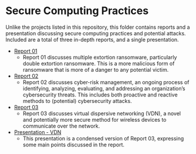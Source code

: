 # Secure Computing Practices
Unlike the projects listed in this repository, this folder contains reports and a presentation discussing secure computing practices and potential attacks. Included are a total of three in-depth reports, and a single presentation.

- [Report 01](https://github.com/AMoore86/Portfolio/blob/main/Secure%20Computing%20Practices%20-%20Reports/Report01.docx)
  - Report 01 discusses multiple extortion ransomware, particularly double extortion ransomware. This is a more malicious form of ransomware that is more of a danger to any potential victim.
- [Report 02](https://github.com/AMoore86/Portfolio/blob/main/Secure%20Computing%20Practices%20-%20Reports/Report02.docx)
  - Report 02 discusses cyber-risk management, an ongoing process of identifying, analyzing, evaluating, and addressing an organization’s cybersecurity threats. This includes both proactive and reactive methods to (potential) cybersecurity attacks.
- [Report 03](https://github.com/AMoore86/Portfolio/blob/main/Secure%20Computing%20Practices%20-%20Reports/Report03.docx)
  - Report 03 discusses virtual dispersive networking (VDN), a novel and potentially more secure method for wireless devices to communicate over the network.
- [Presentation - VDN](https://github.com/AMoore86/Portfolio/blob/main/Secure%20Computing%20Practices%20-%20Reports/Virtual%20Dispersive%20Networking.pptx)
  - This presentation is a condensed version of Report 03, expressing some main points discussed in the report.
